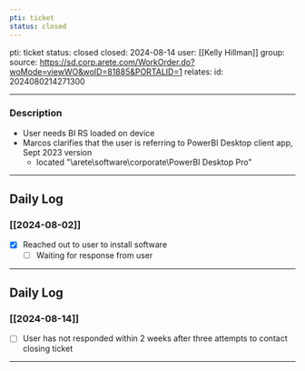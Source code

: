 ```yaml
---
pti: ticket
status: closed
---
```


pti: ticket
status: closed
closed: 2024-08-14
user: [[Kelly Hillman]]
group: 
source: https://sd.corp.arete.com/WorkOrder.do?woMode=viewWO&woID=81885&PORTALID=1
relates: 
id: 2024080214271300

---
### Description
- User needs BI RS loaded on device
- Marcos clarifies that the user is referring to PowerBI Desktop client app, Sept 2023 version
	- located "\\arete\software\corporate\PowerBI Desktop Pro"
---
## Daily Log
### [[2024-08-02]]
- [x] Reached out to user to install software
    - [ ] Waiting for response from user
---
## Daily Log
### [[2024-08-14]]
- [ ] User has not responded within 2 weeks after three attempts to contact closing ticket
---





